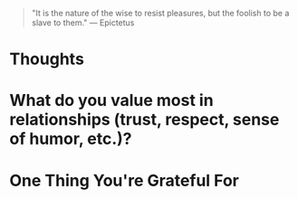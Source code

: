 
> \"It is the nature of the wise to resist pleasures, but the foolish to be a slave to them.\" — Epictetus

# Thoughts

# What do you value most in relationships (trust, respect, sense of humor, etc.)?

# One Thing You're Grateful For


